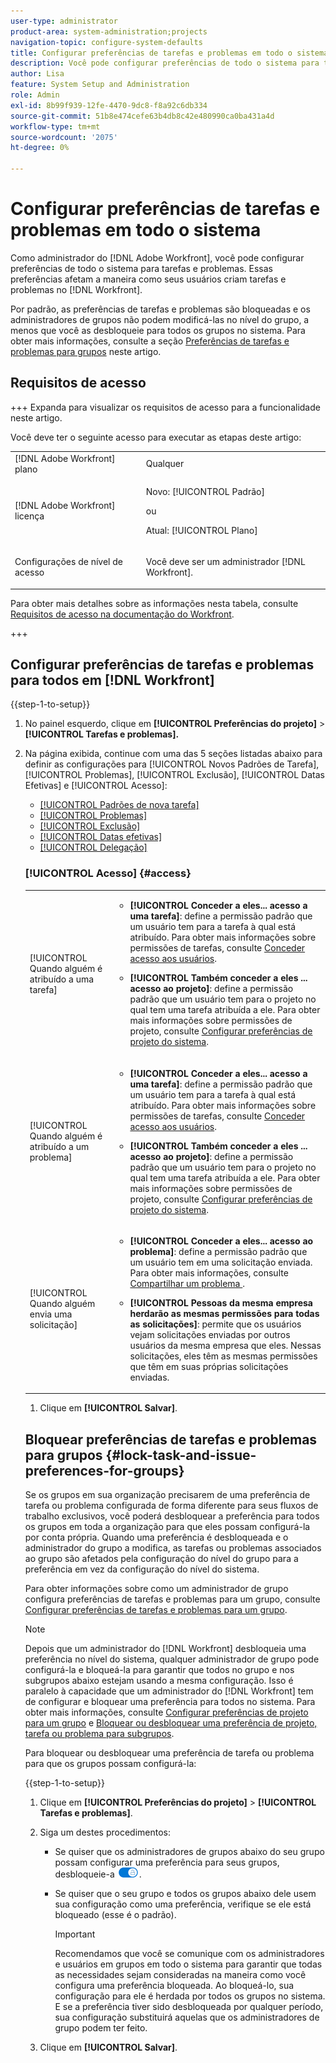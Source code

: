 ```yaml
---
user-type: administrator
product-area: system-administration;projects
navigation-topic: configure-system-defaults
title: Configurar preferências de tarefas e problemas em todo o sistema
description: Você pode configurar preferências de todo o sistema para tarefas e problemas. Essas preferências afetam a maneira como seus usuários criam tarefas e problemas no Workfront.
author: Lisa
feature: System Setup and Administration
role: Admin
exl-id: 8b99f939-12fe-4470-9dc8-f8a92c6db334
source-git-commit: 51b8e474cefe63b4db8c42e480990ca0ba431a4d
workflow-type: tm+mt
source-wordcount: '2075'
ht-degree: 0%

---
```


# Configurar preferências de tarefas e problemas em todo o sistema

<!-- Audited: 2/2024 -->

<!--DON'T DELETE, DRAFT OR HIDE THIS ARTICLE. IT IS LINKED TO THE PRODUCT, THROUGH THE CONTEXT SENSITIVE HELP LINKS.
Linked to Converting Issues.-->

Como administrador do [!DNL Adobe Workfront], você pode configurar preferências de todo o sistema para tarefas e problemas. Essas preferências afetam a maneira como seus usuários criam tarefas e problemas no [!DNL Workfront].

Por padrão, as preferências de tarefas e problemas são bloqueadas e os administradores de grupos não podem modificá-las no nível do grupo, a menos que você as desbloqueie para todos os grupos no sistema. Para obter mais informações, consulte a seção [Preferências de tarefas e problemas para grupos](#lock-task-and-issue-preferences-for-groups) neste artigo.


## Requisitos de acesso

+++ Expanda para visualizar os requisitos de acesso para a funcionalidade neste artigo.

Você deve ter o seguinte acesso para executar as etapas deste artigo:

<table style="table-layout:auto"> 
 <col> 
 <col> 
 <tbody> 
  <tr> 
   <td role="rowheader">[!DNL Adobe Workfront] plano</td> 
   <td>Qualquer</td> 
  </tr> 
  <tr> 
   <td role="rowheader">[!DNL Adobe Workfront] licença</td> 
   <td><p>Novo: [!UICONTROL Padrão]</p>
   ou
   <p>Atual: [!UICONTROL Plano]</p></td> 
  </tr> 
  <tr> 
   <td role="rowheader">Configurações de nível de acesso</td> 
   <td> <p>Você deve ser um administrador [!DNL Workfront].</p> </td> 
  </tr> 
 </tbody> 
</table>

Para obter mais detalhes sobre as informações nesta tabela, consulte [Requisitos de acesso na documentação do Workfront](/help/quicksilver/administration-and-setup/add-users/access-levels-and-object-permissions/access-level-requirements-in-documentation.md).

+++

## Configurar preferências de tarefas e problemas para todos em [!DNL Workfront]

{{step-1-to-setup}}

1. No painel esquerdo, clique em **[!UICONTROL Preferências do projeto]** >**[!UICONTROL Tarefas e problemas].**

1. Na página exibida, continue com uma das 5 seções listadas abaixo para definir as configurações para [!UICONTROL Novos Padrões de Tarefa], [!UICONTROL Problemas], [!UICONTROL Exclusão], [!UICONTROL Datas Efetivas] e [!UICONTROL Acesso]:

   * [[!UICONTROL Padrões de nova tarefa]](#new-task-defaults)
   * [[!UICONTROL Problemas]](#issues)
   * [[!UICONTROL Exclusão]](#deletion)
   * [[!UICONTROL Datas efetivas]](#actual-dates)
   * [[!UICONTROL Delegação]](#delegation)

   <!--
<li class="preview" data-mc-conditions="QuicksilverOrClassic.Draft mode"><a href="#work-on-it" class="MCXref xref">Trabalhar Nele</a> </li>
  --&gt;

* [[!UICONTROL Acesso]](#access)

### [!UICONTROL Padrões de nova tarefa] {#new-task-defaults}

<table style="table-layout:auto"> 
  <col> 
  <col> 
  <tbody> 
    <tr> 
    <td role="rowheader">[!UICONTROL Data de Início]</td> 
    <td> <p>Determina a data de início padrão para novas tarefas para gerentes de projeto. A data de início das novas tarefas pode ser a data planejada de início do projeto ou o dia em que a tarefa é criada.</p> </td> 
    </tr> 
    <tr> 
    <td role="rowheader"> <p>[!UICONTROL Tipo de Duração] </p> </td> 
    <td> <p>Determina a relação entre o número de recursos (e sua porcentagem de alocação) e a duração ou o esforço total da tarefa. Para obter mais informações, consulte <a href="../../../manage-work/tasks/taskdurtn/task-duration-duration-type.md" class="MCXref xref">Duração e tipos de duração da tarefa</a></p> </td> 
    </tr> 
    <tr> 
    <td role="rowheader">[!UICONTROL Tipo de Receita]</td> 
    <td> <p>Calcula as estimativas de receita planejadas e reais para uma tarefa. Quando o <strong>[!UICONTROL Tipo de Receita]</strong> está definido como <strong>[!UICONTROL Não Faturável]</strong>, as horas planejadas e as horas reais registradas não geram uma estimativa de receita para a tarefa e o trabalho na tarefa não contribui para a receita no nível do projeto.</p> </td> 
    </tr> 
    <tr> 
    <td role="rowheader">[!UICONTROL Tipo de Custo]</td> 
    <td> <p>Calcula as estimativas de custo planejadas e reais para uma tarefa. Quando definido como <strong>[!UICONTROL Sem Custo]</strong>, as horas planejadas e as horas reais registradas não geram uma estimativa de custo planejada ou real para a tarefa, e o trabalho na tarefa não contribui para os custos no nível do projeto.</p> </td> 
    </tr> 
  </tbody> 
</table>

### Problemas {#issues}

<table style="table-layout:auto"> 
  <col> 
  <col> 
  <tbody> 
    <tr> 
    <td role="rowheader">[!UICONTROL Atualiza automaticamente o status de Problema resolvível quando o status do Objeto de resolução é alterado]</td> 
    <td> <p>Quando alguém converte um problema em um projeto ou tarefa, tanto o problema original quanto o projeto ou tarefa convertido se tornam objetos de resolução. Essa configuração permite correlacionar a resolução da ocorrência original com a resolução de seu objeto resolvível. Para obter mais informações sobre a resolução de objetos, consulte <a href="../../../manage-work/issues/convert-issues/resolving-and-resolvable-objects.md" class="MCXref xref">Visão Geral de Objetos Resolventes e Resolvíveis </a>.</p> <p>Para que esta configuração tenha algum efeito, a opção para <strong>[!UICONTROL Manter o problema original e vincular sua resolução à tarefa]</strong> deve ser selecionada.</p> 
      <ul> 
      <li>Quando essa configuração estiver ativada, você poderá criar status personalizados com a mesma chave para problemas e projetos ou tarefas. Quando o projeto ou a tarefa (como um objeto que pode ser resolvido) se transforma em um status personalizado, a alteração também reflete no status do problema. A chave de status deve ser a mesma para os status de problema e de projeto ou tarefa.</li> 
      <li>Quando essa configuração é desativada, a resolução dos status dos objetos é automaticamente definida para o status padrão, em vez dos personalizados. Para obter mais informações sobre os status padrão, consulte <a href="../../../administration-and-setup/customize-workfront/creating-custom-status-and-priority-labels/issue-statuses.md" class="MCXref xref">Acessar a lista de status de problemas do sistema</a>.</li> 
      </ul> </td> 
    </tr> 
    <tr> 
    <td role="rowheader">[!UICONTROL Ao converter um problema em uma tarefa]</td> 
    <td> <p>As configurações nesta seção determinam o que acontece durante o processo de conversão de problema em tarefa:</p> 
      <ul> 
      <li> <p><strong>[!UICONTROL Manter o problema original e vincular sua resolução à tarefa]</strong>: quando você está convertendo o problema, ele permanece visível como um problema até que a tarefa seja concluída. O status do problema muda automaticamente para [!UICONTROL Fechado] quando a tarefa é concluída. Quando essa opção não está selecionada, o problema é excluído.</p> <p><b>NOTA</b>:  <p>Os usuários sem acesso ou permissões para excluir problemas não poderão excluir o problema como estão convertendo-o, independentemente do status dessa configuração. Para obter informações sobre acesso e permissões para problemas, consulte:</p> 
        <ul> 
          <li> <p><a href="../../../administration-and-setup/add-users/configure-and-grant-access/grant-access-issues.md" class="MCXref xref">Conceder acesso aos problemas</a> </p> </li> 
          <li> <p><a href="../../../workfront-basics/grant-and-request-access-to-objects/share-an-issue.md" class="MCXref xref">Compartilhar um problema </a> </p> </li> 
        </ul> </p> </li> 
      <li><strong>[!UICONTROL Permitir que o Contato Primário tenha acesso à tarefa]</strong>: Concede ao contato primário (criador de problemas) o acesso de Exibição à tarefa para revisar a tarefa, permanecer informado sobre seu progresso e fazer comentários na seção Atualizações da tarefa.</li> 
      <li> <p><strong>[!UICONTROL Permitir que essas configurações sejam alteradas durante a conversão]</strong>: Permite que o usuário que está convertendo o problema altere essas opções durante a conversão de um problema em uma tarefa.</p></li> 
      </ul> </td> 
    </tr> 
    <tr> 
    <td role="rowheader">[!UICONTROL Ao converter um problema em um projeto]</td> 
    <td> <p>As configurações nesta seção determinam o que acontece durante o processo de conversão de problema em projeto:</p> 
      <ul> 
      <li> <p><strong>[!UICONTROL Manter o problema original e vincular sua resolução ao projeto]</strong>: quando você está convertendo o problema, ele permanece visível como um problema até que o projeto seja concluído. O status do problema muda automaticamente para [!UICONTROL Encerrado] quando o projeto é concluído. Quando essa opção não está selecionada, o problema é excluído. </p> <p><b>NOTA</b>:  <p>Os usuários sem acesso ou permissões para excluir problemas não poderão excluir o problema como estão convertendo-o, independentemente do status dessa configuração. Para obter informações sobre acesso e permissões para problemas, consulte:</p> 
        <ul> 
          <li> <p><a href="../../../administration-and-setup/add-users/configure-and-grant-access/grant-access-issues.md" class="MCXref xref">Conceder acesso aos problemas</a> </p> </li> 
          <li> <p><a href="../../../workfront-basics/grant-and-request-access-to-objects/share-an-issue.md" class="MCXref xref">Compartilhar um problema </a> </p> </li> 
        </ul> </p> </li> 
      <li><strong>[!UICONTROL Permitir que contato primário tenha acesso ao projeto]</strong>: Dá ao contato primário (criador da edição) acesso de Visualização ao projeto para revisar o projeto, manter-se informado sobre seu progresso e fazer comentários na seção Atualizações do projeto.</li> 
      <li><strong>[!UICONTROL Permitir que essas configurações sejam alteradas durante a conversão]</strong>: Permite que o usuário que está convertendo o problema altere as opções listadas durante a conversão de um problema em um projeto.</li> 
      </ul> </td>
    </tr> 
  </tbody> 
  </table>

### [!UICONTROL Exclusão] {#deletion}

**[!UICONTROL Permitir que usuários excluam tarefas e problemas com horas reportadas]**: Permite que você determine se permite a exclusão de tarefas ou problemas em que horas são reportadas. Essa opção é selecionada por padrão.

>[!TIP]
>
>Essa configuração também se aplica à exclusão de projetos que têm tarefas ou problemas com horas registradas. Essa configuração não se aplica à exclusão de projetos em que o tempo é registrado diretamente para o projeto.

* Quando essa opção estiver selecionada, você receberá um aviso informativo ao excluir uma tarefa ou problema. O aviso lembra que, se a tarefa ou o problema tiver registrado horas, eles serão movidos para o projeto ou excluídos. Você pode configurar se as horas serão excluídas ou movidas para o projeto na área [!UICONTROL Planilha de Horas e Preferências de Horas] da [!UICONTROL Instalação]. Depois de confirmar que você viu o aviso, a tarefa ou o problema é excluído. Para obter mais informações sobre como configurar as Preferências de Horas e Planilha de Horas, consulte [Configurar preferências de horas e Planilha de Horas](../../../administration-and-setup/set-up-workfront/configure-timesheets-schedules/timesheet-and-hour-preferences.md).

  >[!TIP]
  >
  >Quando você exclui um projeto com tarefas e problemas que têm horas reportadas, as horas reportadas são excluídas ou preservadas de acordo com as configurações na área [!UICONTROL Preferências de Planilha de Horas e Horas] da [!UICONTROL Instalação]. A mensagem de aviso não é exibida ao excluir um projeto.

* Ao desmarcar essa opção, você receberá um aviso proibitivo ao excluir uma tarefa ou problema com horas reportadas ou ao excluir um projeto com horas reportadas para suas tarefas ou problemas. O aviso especifica que o administrador não permite que tarefas ou problemas com horas reportadas sejam excluídos. As tarefas, problemas ou projetos que têm horas registradas para tarefas e problemas não podem ser excluídos.

### [!UICONTROL Datas efetivas] {#actual-dates}

<table style="table-layout:auto"> 
  <col> 
  <col> 
  <tbody> 
    <tr> 
    <td role="rowheader">[!UICONTROL Quando uma tarefa ou problema muda de "Novo" para "Em andamento", defina a Data de início efetiva como]</td> 
    <td> <p>Selecione uma das seguintes opções para quando a Data de Início Efetivo for registrada em [!DNL Workfront] quando uma tarefa ou problema passar de <strong>[!UICONTROL Novo]</strong> para <strong>[!UICONTROL Em Andamento]</strong>:</p> 
      <ul> 
      <li><strong>[!UICONTROL Agora]:</strong> A Data de Início Efetivo está definida como a data atual.</li> 
      <li><strong>[!UICONTROL A Data de Início Planejada]:</strong> A Data de Início Efetiva está definida como a Data de Início Planejada da tarefa ou problema.</li> 
      </ul> </td> 
    </tr> 
    <tr> 
    <td role="rowheader">[!UICONTROL Quando uma tarefa ou problema é concluído, definir a Data de conclusão atual como]</td> 
    <td> <p>Selecione uma das seguintes opções para quando a Data de Término Efetivo for registrada em [!DNL Workfront] quando uma tarefa ou problema for concluído:</p> 
      <ul> 
      <li><strong>[!UICONTROL Agora]:</strong> A Data de Término Efetivo está definida como a data atual.</li> 
      <li> <p><strong>[!UICONTROL A Data de Conclusão Planejada]:</strong> A Data de Conclusão Efetiva está definida como a Data de Conclusão Planejada da tarefa ou problema.</p> </li> 
      </ul> </td> 
    </tr> 
  </tbody> 
</table>

### Delegação

Habilitar a configuração **[!UICONTROL Permitir que usuários deleguem tarefas e problemas]** permite que todos os usuários no deleguem temporariamente seu trabalho a outras pessoas.

Quando essa configuração estiver ativada, os usuários poderão ver o seguinte:

* O link [!UICONTROL Delegar] em sua área [!UICONTROL Residência]. Eles podem delegar aprovações ou atribuições de tarefas e problemas daqui.
* Uma indicação de que uma tarefa ou problema é delegada a outro usuário na área [!UICONTROL Atribuições e delegações] no cabeçalho da tarefa ou problema.

  Se você desabilitar a configuração [!UICONTROL Permitir que os usuários deleguem tarefas e problemas], as delegações agendadas no momento serão interrompidas e os usuários delegados receberão uma notificação por email de que a delegação foi interrompida.

Para obter informações sobre como delegar trabalho a outras pessoas, consulte os seguintes artigos:

* [Delegar visão geral do trabalho](../../../manage-work/delegate-work/delegate-work-overview.md)
* [Gerenciar delegação de tarefas e problemas](../../../manage-work/delegate-work/how-to-delegate-work.md)

<!--
<p><strong>Work On It</strong></p>
This was a Ninja story in Summer/Fall 2020 that may never be implemented Leaving it here drafted in case Ninja decides to add it.</p>
Here's what Jeremy Flores says on 12/1/20:</p>
I have not had a chance to follow up with customers to verify if this is still a need. It has not come up organically. I can follow up with a few customers, but overall I would say that we're probably safe to move on and just mark what we've done to support this as complete. It could still come up but I don't want to push it unless customers really want it.</p>
<p>You can replace the Work On It button with a Start button. When a user assigned to a task or issue clicks Start, the status and Actual Start Date of the work item update automatically, letting others know that the user started work.</p>
<p>Workfront's default Work On It button also signals that a user started work on a task or issue, but it doesn't update the status and Actual Start Date.</p>
<p>To switch to the Start button:</p>
<ol>
<li value="1"> <p>Select <strong>Change the Work On It button to a Start button to automatically update the status of an item</strong>.</p> </li>
<li value="2"> <p>In the lists of check boxes that display below this option, select one or more statuses for each work item type.</p> <p>With multiple statuses selected here, when a user clicks Start on a work item, a drop-down menu lets the user choose a status for the item.</p> </li>
</ol> <note type="note">
<ul class="preview">
<li>Making this change does not affect tasks and issues where the Actual Start Date was already updated. For these, the button displays as Work On It even if it is replaced with the Start button.</li>
<li>If you select New as a status for a work item type (in step 2 above), the Actual Start Date does not update when a user clicks the Start button and then chooses New. This is because a Workfront item is not yet in progress (therefore not yet started) when New is its current status.</li>
<li>This setting is not currently available in
<ul>
<li>The Workfront Mobile App</li>
<li>Workfront for Office 365</li>
<li>Workfront email notifications</li>
</ul></li>
<li>This setting can be configured both at the system level and at the Team level. Enabling the Start button for everyone in the system automatically disables the same setting at the Team level.</li>
<li>If the Work On It setting is enabled, then disabled, tasks and issues function with a Work On It button the way they did before.</li>
</ul>
</note>
-->

### [!UICONTROL Acesso] {#access}

<table style="table-layout:auto"> 
  <col> 
  <col> 
  <tbody> 
    <tr> 
    <td role="rowheader">[!UICONTROL Quando alguém é atribuído a uma tarefa]</td> 
    <td> 
      <ul> 
      <li><strong>[!UICONTROL Conceder a eles... acesso a uma tarefa]</strong>: define a permissão padrão que um usuário tem para a tarefa à qual está atribuído. Para obter mais informações sobre permissões de tarefas, consulte <a href="../../../administration-and-setup/add-users/configure-and-grant-access/grant-access-other-users.md" class="MCXref xref">Conceder acesso aos usuários</a>.</li> 
      <li> <p><strong>[!UICONTROL Também conceder a eles ... acesso ao projeto]</strong>: define a permissão padrão que um usuário tem para o projeto no qual tem uma tarefa atribuída a ele. Para obter mais informações sobre permissões de projeto, consulte <a href="../../../administration-and-setup/set-up-workfront/configure-system-defaults/set-project-preferences.md" class="MCXref xref">Configurar preferências de projeto do sistema</a>.</p> </li> 
      </ul> </td> 
    </tr> 
    <tr> 
    <td role="rowheader">[!UICONTROL Quando alguém é atribuído a um problema]</td> 
    <td> 
      <ul> 
      <li><strong>[!UICONTROL Conceder a eles... acesso a uma tarefa]</strong>: define a permissão padrão que um usuário tem para a tarefa à qual está atribuído. Para obter mais informações sobre permissões de tarefas, consulte <a href="../../../administration-and-setup/add-users/configure-and-grant-access/grant-access-other-users.md" class="MCXref xref">Conceder acesso aos usuários</a>.</li> 
      <li> <p><strong>[!UICONTROL Também conceder a eles ... acesso ao projeto]</strong>: define a permissão padrão que um usuário tem para o projeto no qual tem uma tarefa atribuída a ele. Para obter mais informações sobre permissões de projeto, consulte <a href="../../../administration-and-setup/set-up-workfront/configure-system-defaults/set-project-preferences.md" class="MCXref xref">Configurar preferências de projeto do sistema</a>.</p> </li> 
      </ul> </td> 
    </tr> 
    <tr> 
    <td role="rowheader">[!UICONTROL Quando alguém envia uma solicitação]</td> 
    <td> 
      <ul> 
      <li><strong>[!UICONTROL Conceder a eles... acesso ao problema]</strong>: define a permissão padrão que um usuário tem em uma solicitação enviada. Para obter mais informações, consulte <a href="../../../workfront-basics/grant-and-request-access-to-objects/share-an-issue.md" class="MCXref xref">Compartilhar um problema </a>.</li> 
      <li> <p><strong>[!UICONTROL Pessoas da mesma empresa herdarão as mesmas permissões para todas as solicitações]</strong>: permite que os usuários vejam solicitações enviadas por outros usuários da mesma empresa que eles. Nessas solicitações, eles têm as mesmas permissões que têm em suas próprias solicitações enviadas.</p> </li> 
      </ul> </td> 
    </tr> 
  </tbody> 
</table>

1. Clique em **[!UICONTROL Salvar]**.

## Bloquear preferências de tarefas e problemas para grupos {#lock-task-and-issue-preferences-for-groups}

Se os grupos em sua organização precisarem de uma preferência de tarefa ou problema configurada de forma diferente para seus fluxos de trabalho exclusivos, você poderá desbloquear a preferência para todos os grupos em toda a organização para que eles possam configurá-la por conta própria. Quando uma preferência é desbloqueada e o administrador do grupo a modifica, as tarefas ou problemas associados ao grupo são afetados pela configuração do nível do grupo para a preferência em vez da configuração do nível do sistema.

Para obter informações sobre como um administrador de grupo configura preferências de tarefas e problemas para um grupo, consulte [Configurar preferências de tarefas e problemas para um grupo](../../../administration-and-setup/manage-groups/create-and-manage-groups/configure-task-issue-preferences-group.md).

>[!NOTE]
>
>Depois que um administrador do [!DNL Workfront] desbloqueia uma preferência no nível do sistema, qualquer administrador de grupo pode configurá-la e bloqueá-la para garantir que todos no grupo e nos subgrupos abaixo estejam usando a mesma configuração. Isso é paralelo à capacidade que um administrador do [!DNL Workfront] tem de configurar e bloquear uma preferência para todos no sistema. Para obter mais informações, consulte [Configurar preferências de projeto para um grupo](../../../administration-and-setup/manage-groups/create-and-manage-groups/configure-project-preferences-group.md) e [Bloquear ou desbloquear uma preferência de projeto, tarefa ou problema para subgrupos](../../../administration-and-setup/manage-groups/create-and-manage-groups/lock-or-unlock-a-group-preference.md).

Para bloquear ou desbloquear uma preferência de tarefa ou problema para que os grupos possam configurá-la:

{{step-1-to-setup}}

1. Clique em **[!UICONTROL Preferências do projeto]** > **[!UICONTROL Tarefas e problemas]**.

1. Siga um destes procedimentos:

   * Se quiser que os administradores de grupos abaixo do seu grupo possam configurar uma preferência para seus grupos, desbloqueie-a ![](assets/unlock-toggle-button.png).
   * Se quiser que o seu grupo e todos os grupos abaixo dele usem sua configuração como uma preferência, verifique se ele está bloqueado (esse é o padrão).

     >[!IMPORTANT]
     >
     >Recomendamos que você se comunique com os administradores e usuários em grupos em todo o sistema para garantir que todas as necessidades sejam consideradas na maneira como você configura uma preferência bloqueada. Ao bloqueá-lo, sua configuração para ele é herdada por todos os grupos no sistema. E se a preferência tiver sido desbloqueada por qualquer período, sua configuração substituirá aquelas que os administradores de grupo podem ter feito.

1. Clique em **[!UICONTROL Salvar]**.
